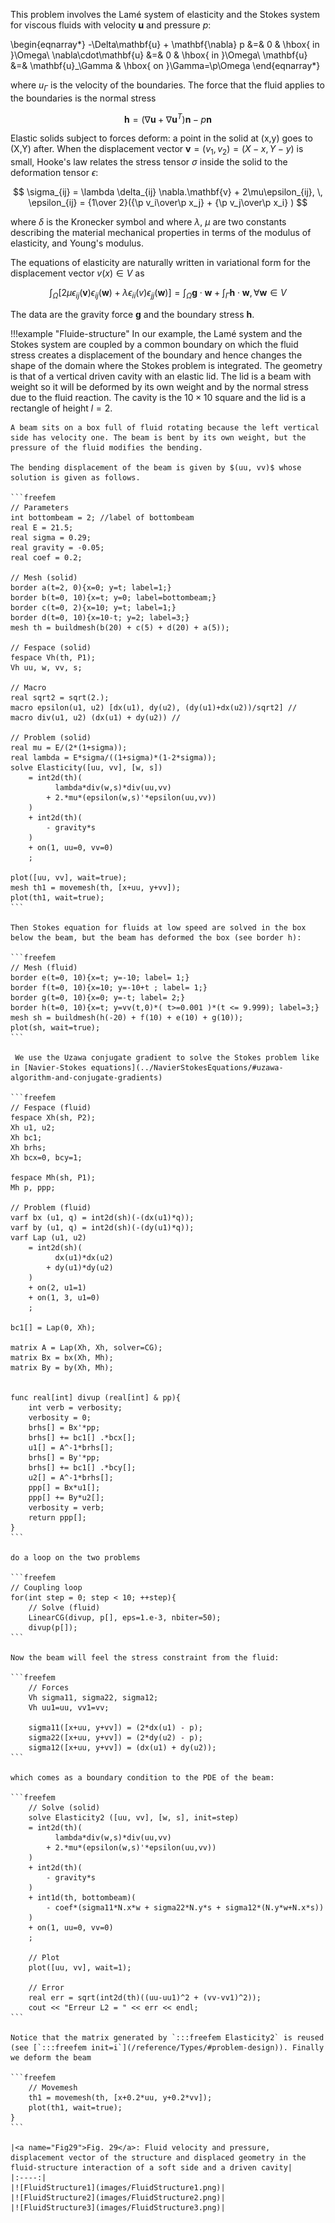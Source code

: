 This problem involves the Lamé system of elasticity and the Stokes system for viscous fluids with velocity $\mathbf{u}$ and pressure $p$:

\begin{eqnarray*}
	-\Delta\mathbf{u} + \mathbf{\nabla} p &=& 0 & \hbox{ in }\Omega\\
	\nabla\cdot\mathbf{u} &=& 0 & \hbox{ in }\Omega\\
	\mathbf{u} &=& \mathbf{u}_\Gamma & \hbox{ on }\Gamma=\p\Omega
\end{eqnarray*}

where $u_\Gamma$ is the velocity of the boundaries. The force that the fluid applies to the boundaries is the normal stress

$$
\mathbf{h} =(\nabla\mathbf{u} +\nabla\mathbf{u}^T)\mathbf{n} -p\mathbf{n}
$$

Elastic solids subject to forces deform: a point in the solid at (x,y) goes to (X,Y) after. When the displacement vector $\mathbf{v}=(v_1,v_2) = (X-x, Y-y)$ is small, Hooke's law relates the stress tensor $\sigma$ inside the solid to the deformation tensor $\epsilon$:

$$
\sigma_{ij} = \lambda \delta_{ij} \nabla.\mathbf{v} + 2\mu\epsilon_{ij},
\,
\epsilon_{ij} = {1\over 2}({\p v_i\over\p x_j} + {\p v_j\over\p x_i} )
$$

where $\delta$ is the Kronecker symbol and where $\lambda$, $\mu$ are two constants describing the material mechanical properties in terms of the modulus of elasticity, and Young's modulus.

The equations of elasticity are naturally written in variational form for the displacement vector $v(x)\in V$ as

$$
\int_\Omega \left[2\mu\epsilon_{ij}(\mathbf{v})\epsilon_{ij}(\mathbf{w})
+\lambda \epsilon_{ii}(v)\epsilon_{jj}(\mathbf{w})\right]
=\int_\Omega \mathbf{g}\cdot \mathbf{w} +\int_\Gamma \mathbf{h}\cdot \mathbf{w},%\`{u}
\forall \mathbf{w}\in V
$$

The data are the gravity force $\mathbf{g}$ and the boundary stress $\mathbf{h}$.

!!!example "Fluide-structure"
	In our example, the Lamé system and the Stokes system are coupled by a common boundary on which the fluid stress creates a displacement of the boundary and hence changes the shape of the domain where the Stokes problem is integrated. The geometry is that of a vertical driven cavity with an elastic lid. The lid is a beam with weight so it will be deformed by its own weight and by the normal stress due to the fluid reaction. The cavity is the $10 \times 10$ square and the lid is a rectangle of height $l=2$.

	A beam sits on a box full of fluid rotating because the left vertical side has velocity one. The beam is bent by its own weight, but the pressure of the fluid modifies the bending.

	The bending displacement of the beam is given by $(uu, vv)$ whose solution is given as follows.

	```freefem
	// Parameters
	int bottombeam = 2; //label of bottombeam
	real E = 21.5;
	real sigma = 0.29;
	real gravity = -0.05;
	real coef = 0.2;

	// Mesh (solid)
	border a(t=2, 0){x=0; y=t; label=1;}
	border b(t=0, 10){x=t; y=0; label=bottombeam;}
	border c(t=0, 2){x=10; y=t; label=1;}
	border d(t=0, 10){x=10-t; y=2; label=3;}
	mesh th = buildmesh(b(20) + c(5) + d(20) + a(5));

	// Fespace (solid)
	fespace Vh(th, P1);
	Vh uu, w, vv, s;

	// Macro
	real sqrt2 = sqrt(2.);
	macro epsilon(u1, u2) [dx(u1), dy(u2), (dy(u1)+dx(u2))/sqrt2] //
	macro div(u1, u2) (dx(u1) + dy(u2)) //

	// Problem (solid)
	real mu = E/(2*(1+sigma));
	real lambda = E*sigma/((1+sigma)*(1-2*sigma));
	solve Elasticity([uu, vv], [w, s])
		= int2d(th)(
			  lambda*div(w,s)*div(uu,vv)
			+ 2.*mu*(epsilon(w,s)'*epsilon(uu,vv))
		)
		+ int2d(th)(
			- gravity*s
		)
		+ on(1, uu=0, vv=0)
		;

	plot([uu, vv], wait=true);
	mesh th1 = movemesh(th, [x+uu, y+vv]);
	plot(th1, wait=true);
	```

	Then Stokes equation for fluids at low speed are solved in the box below the beam, but the beam has deformed the box (see border h):

	```freefem
	// Mesh (fluid)
	border e(t=0, 10){x=t; y=-10; label= 1;}
	border f(t=0, 10){x=10; y=-10+t ; label= 1;}
	border g(t=0, 10){x=0; y=-t; label= 2;}
	border h(t=0, 10){x=t; y=vv(t,0)*( t>=0.001 )*(t <= 9.999); label=3;}
	mesh sh = buildmesh(h(-20) + f(10) + e(10) + g(10));
	plot(sh, wait=true);
	```

	 We use the Uzawa conjugate gradient to solve the Stokes problem like in [Navier-Stokes equations](../NavierStokesEquations/#uzawa-algorithm-and-conjugate-gradients)

	```freefem
	// Fespace (fluid)
	fespace Xh(sh, P2);
	Xh u1, u2;
	Xh bc1;
	Xh brhs;
	Xh bcx=0, bcy=1;

	fespace Mh(sh, P1);
	Mh p, ppp;

	// Problem (fluid)
	varf bx (u1, q) = int2d(sh)(-(dx(u1)*q));
	varf by (u1, q) = int2d(sh)(-(dy(u1)*q));
	varf Lap (u1, u2)
		= int2d(sh)(
			  dx(u1)*dx(u2)
			+ dy(u1)*dy(u2)
		)
		+ on(2, u1=1)
		+ on(1, 3, u1=0)
		;

	bc1[] = Lap(0, Xh);

	matrix A = Lap(Xh, Xh, solver=CG);
	matrix Bx = bx(Xh, Mh);
	matrix By = by(Xh, Mh);


	func real[int] divup (real[int] & pp){
		int verb = verbosity;
		verbosity = 0;
		brhs[] = Bx'*pp;
		brhs[] += bc1[] .*bcx[];
		u1[] = A^-1*brhs[];
		brhs[] = By'*pp;
		brhs[] += bc1[] .*bcy[];
		u2[] = A^-1*brhs[];
		ppp[] = Bx*u1[];
		ppp[] += By*u2[];
		verbosity = verb;
		return ppp[];
	}
	```

	do a loop on the two problems

	```freefem
	// Coupling loop
	for(int step = 0; step < 10; ++step){
		// Solve (fluid)
		LinearCG(divup, p[], eps=1.e-3, nbiter=50);
		divup(p[]);
	```

	Now the beam will feel the stress constraint from the fluid:

	```freefem
		// Forces
		Vh sigma11, sigma22, sigma12;
		Vh uu1=uu, vv1=vv;

		sigma11([x+uu, y+vv]) = (2*dx(u1) - p);
		sigma22([x+uu, y+vv]) = (2*dy(u2) - p);
		sigma12([x+uu, y+vv]) = (dx(u1) + dy(u2));
	```

	which comes as a boundary condition to the PDE of the beam:

	```freefem
		// Solve (solid)
		solve Elasticity2 ([uu, vv], [w, s], init=step)
		= int2d(th)(
			  lambda*div(w,s)*div(uu,vv)
			+ 2.*mu*(epsilon(w,s)'*epsilon(uu,vv))
		)
		+ int2d(th)(
			- gravity*s
		)
		+ int1d(th, bottombeam)(
			- coef*(sigma11*N.x*w + sigma22*N.y*s + sigma12*(N.y*w+N.x*s))
		)
		+ on(1, uu=0, vv=0)
		;

		// Plot
		plot([uu, vv], wait=1);

		// Error
		real err = sqrt(int2d(th)((uu-uu1)^2 + (vv-vv1)^2));
		cout << "Erreur L2 = " << err << endl;
	```

	Notice that the matrix generated by `:::freefem Elasticity2` is reused (see [`:::freefem init=i`](/reference/Types/#problem-design)). Finally we deform the beam

	```freefem
		// Movemesh
		th1 = movemesh(th, [x+0.2*uu, y+0.2*vv]);
		plot(th1, wait=true);
	}
	```

	|<a name="Fig29">Fig. 29</a>: Fluid velocity and pressure, displacement vector of the structure and displaced geometry in the fluid-structure interaction of a soft side and a driven cavity|
	|:----:|
	|![FluidStructure1](images/FluidStructure1.png)|
	|![FluidStructure2](images/FluidStructure2.png)|
	|![FluidStructure3](images/FluidStructure3.png)|
